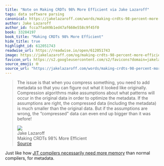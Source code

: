 ```yaml
---
title: "Note on Making CRDTs 98% More Efficient via Jake Lazaroff"
tags: data software parsing
canonical: https://jakelazaroff.com/words/making-crdts-98-percent-more-efficient/
author: Jake Lazaroff
author_id: fcca7fad49b1ed47af660e558c9f45f0
book: 33284197
book_title: "Making CRDTs 98% More Efficient"
hide_title: true
highlight_id: 612051743
readwise_url: https://readwise.io/open/612051743
image: https://jakelazaroff.com/og/making-crdts-98-percent-more-efficient.png
favicon_url: https://s2.googleusercontent.com/s2/favicons?domain=jakelazaroff.com
source_emoji: 🌐
source_url: "https://jakelazaroff.com/words/making-crdts-98-percent-more-efficient/#:~:text=The%20issue%20is,it%20was%20before%21"
---
```


> The issue is that when you compress something, you need to add metadata so that you can figure out what it looked like originally. Compression algorithms make assumptions about what patterns will occur in the original data in order to optimize the metadata. If the assumptions are right, the compressed data (including the metadata) is much smaller than the original data. But if the assumptions are wrong, the “compressed” data can even end up bigger than it was before!
> <div class="quoteback-footer"><div class="quoteback-avatar"><img class="mini-favicon" src="https://s2.googleusercontent.com/s2/favicons?domain=jakelazaroff.com"></div><div class="quoteback-metadata"><div class="metadata-inner"><span style="display:none">FROM:</span><div aria-label="Jake Lazaroff" class="quoteback-author"> Jake Lazaroff</div><div aria-label="Making CRDTs 98% More Efficient" class="quoteback-title"> Making CRDTs 98% More Efficient</div></div></div><div class="quoteback-backlink"><a target="_blank" aria-label="go to the full text of this quotation" rel="noopener" href="https://jakelazaroff.com/words/making-crdts-98-percent-more-efficient/#:~:text=The%20issue%20is,it%20was%20before%21" class="quoteback-arrow"> Source</a></div></div>

Just like how [JIT compilers necessarily need more memory](https://notes.joshbeckman.org/notes/458555969) than normal compilers, for metadata.